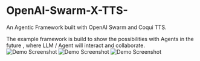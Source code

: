 # OpenAI-Swarm-X-TTS-
An Agentic Framework built with OpenAI Swarm and Coqui TTS. 

The example framework is build to show the possibilities with Agents in the future , where LLM / Agent will interact and collaborate. 
![Demo Screenshot](https://imgur.com/NfHfqNi.jpg)
![Demo Screenshot](https://imgur.com/6QOHWNP.jpg)
![Demo Screenshot](https://imgur.com/IToMihx.jpg)


